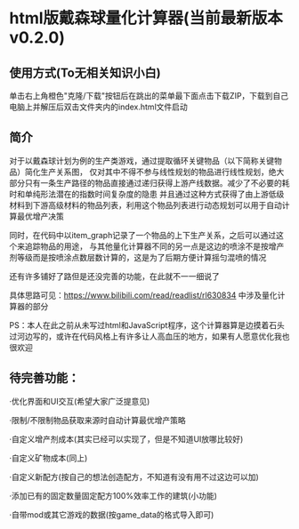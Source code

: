 # html版戴森球量化计算器(当前最新版本v0.2.0)
## 使用方式(To无相关知识小白)
单击右上角橙色"克隆/下载"按钮后在跳出的菜单最下面点击下载ZIP，下载到自己电脑上并解压后双击文件夹内的index.html文件启动
## 简介
对于以戴森球计划为例的生产类游戏，通过提取循环关键物品（以下简称关键物品）简化生产关系图，
仅对其中不得不参与线性规划的物品进行线性规划，绝大部分只有一条生产路径的物品直接通过递归获得上游产线数据。减少了不必要的耗时和单纯形法潜在的指数时间复杂度的隐患
并且通过这种方式获得了由上游低级材料到下游高级材料的物品列表，利用这个物品列表进行动态规划可以用于自动计算最优增产决策

同时，在代码中以item_graph记录了一个物品的上下生产关系，之后可以通过这个来追踪物品的用途，
与其他量化计算器不同的另一点是这边的喷涂不是按增产剂等级而是按喷涂点数层数计算的，这是为了后期方便计算摇匀混喷的情况

还有许多铺好了路但是还没完善的功能，在此就不一一细说了

具体思路可见：https://www.bilibili.com/read/readlist/rl630834 中涉及量化计算器的部分

PS：本人在此之前从未写过html和JavaScript程序，这个计算器算是边摸着石头过河边写的，或许在代码风格上有许多让人高血压的地方，如果有人愿意优化我也很欢迎

## 待完善功能：
·优化界面和UI交互(希望大家广泛提意见)

·限制/不限制物品获取来源时自动计算最优增产策略

·自定义增产剂成本(其实已经可以实现了，但是不知道UI放哪比较好)

·自定义矿物成本(同上)

·自定义新配方(按自己的想法创造配方，不知道有没有用不过这边可以加)

·添加已有的固定数量固定配方100%效率工作的建筑(小功能)

·自带mod或其它游戏的数据(按game_data的格式导入即可)
